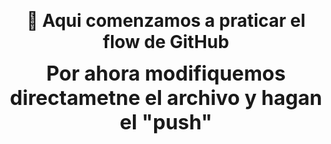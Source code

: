 <p align="center">
  <strong style="font-size: 28px;">👋 Aqui comenzamos a praticar el flow de GitHub </strong>
</p>
<p align="center">
  <strong style="font-size: 32px;" "color🟡">Por ahora modifiquemos directametne el archivo y hagan el "push" </strong>
</p>
<br>
